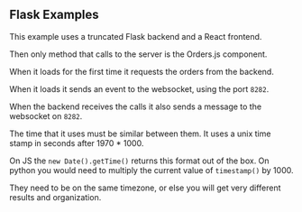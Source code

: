## Flask Examples

This example uses a truncated Flask backend and a React frontend.

Then only method that calls to the server is the Orders.js component.

When it loads for the first time it requests the orders from the backend.

When it loads it sends an event to the websocket, using the port `8282`.

When the backend receives the calls it also sends a message to the websocket on `8282`.

The time that it uses must be similar between them. It uses a unix time stamp in seconds after 1970 * 1000.

On JS the `new Date().getTime()` returns this format out of the box. 
On python you would need to multiply the current value of `timestamp()` by 1000.

They need to be on the same timezone, or else you will get very different results and organization.